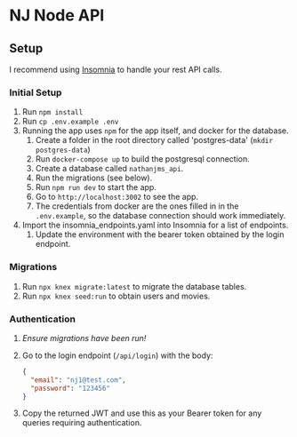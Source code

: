 # NJ Node API

## Setup

I recommend using [Insomnia](https://insomnia.rest/) to handle your rest API calls.

### Initial Setup

1. Run `npm install`
1. Run `cp .env.example .env`
1. Running the app uses `npm` for the app itself, and docker for the database.
   1. Create a folder in the root directory called 'postgres-data' (`mkdir postgres-data`)
   1. Run `docker-compose up` to build the postgresql connection.
   1. Create a database called `nathanjms_api`.
   1. Run the migrations (see below).
   1. Run `npm run dev` to start the app.
   1. Go to `http://localhost:3002` to see the app.
   1. The credentials from docker are the ones filled in in the `.env.example`, so the database connection should work immediately.
1. Import the insomnia_endpoints.yaml into Insomnia for a list of endpoints.
   1. Update the environment with the bearer token obtained by the login endpoint.

### Migrations

1. Run `npx knex migrate:latest` to migrate the database tables.
1. Run `npx knex seed:run` to obtain users and movies.

### Authentication

1. _Ensure migrations have been run!_
1. Go to the login endpoint (`/api/login`) with the body:

   ```json
   {
     "email": "nj1@test.com",
     "password": "123456"
   }
   ```

1. Copy the returned JWT and use this as your Bearer token for any queries requiring authentication.
